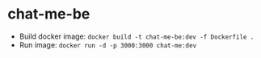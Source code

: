 # chat-me-be
- Build docker image: `docker build -t chat-me-be:dev -f Dockerfile .`
- Run image: `docker run -d -p 3000:3000 chat-me:dev`